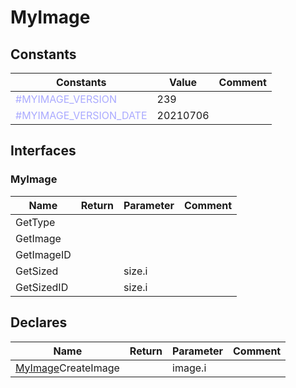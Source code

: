 
# MyImage

## Constants

|Constants|Value|Comment|
| --- | --- | --- |
|<span style="color:#AAAAFF">\#MYIMAGE\_VERSION</span>| 239||
|<span style="color:#AAAAFF">\#MYIMAGE\_VERSION\_DATE</span>| 20210706||


## Interfaces


### MyImage
|Name|Return|Parameter|Comment|
| --- | --- | --- | --- |
|GetType||||
|GetImage||||
|GetImageID||||
|GetSized||size.i||
|GetSizedID||size.i||


## Declares

|Name|Return|Parameter|Comment|
| --- | --- | --- | --- |
|[MyImage](#MyImage)CreateImage||image.i||



